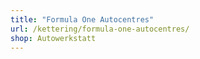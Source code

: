 ```yaml
---
title: "Formula One Autocentres"
url: /kettering/formula-one-autocentres/
shop: Autowerkstatt
---
```

